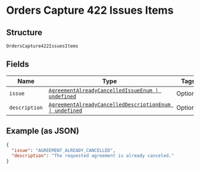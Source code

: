 
# Orders Capture 422 Issues Items

## Structure

`OrdersCapture422IssuesItems`

## Fields

| Name | Type | Tags | Description |
|  --- | --- | --- | --- |
| `issue` | [`AgreementAlreadyCancelledIssueEnum \| undefined`](../../doc/models/agreement-already-cancelled-issue-enum.md) | Optional | - |
| `description` | [`AgreementAlreadyCancelledDescriptionEnum \| undefined`](../../doc/models/agreement-already-cancelled-description-enum.md) | Optional | - |

## Example (as JSON)

```json
{
  "issue": "AGREEMENT_ALREADY_CANCELLED",
  "description": "The requested agreement is already canceled."
}
```

